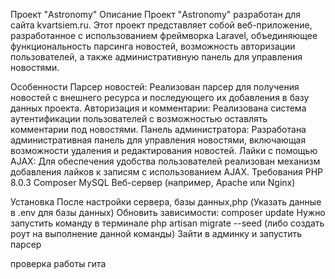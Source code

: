 Проект "Astronomy"
Описание
Проект "Astronomy" разработан для сайта kvartsiem.ru. Этот проект представляет собой веб-приложение, разработанное с использованием фреймворка Laravel, объединяющее функциональность парсинга новостей, возможность авторизации пользователей, а также административную панель для управления новостями.

Особенности
Парсер новостей: Реализован парсер для получения новостей с внешнего ресурса и последующего их добавления в базу данных проекта.
Авторизация и комментарии: Реализована система аутентификации пользователей с возможностью оставлять комментарии под новостями.
Панель администратора: Разработана административная панель для управления новостями, включающая возможности удаления и редактирования новостей.
Лайки с помощью AJAX: Для обеспечения удобства пользователей реализован механизм добавления лайков к записям с использованием AJAX.
Требования
PHP 8.0.3
Composer
MySQL
Веб-сервер (например, Apache или Nginx)

Установка
После настройки сервера, базы данных,php (Указать данные в .env для базы данных)
Обновить зависимости: composer update
Нужно запустить команду в терминале php artisan migrate --seed (либо создать роут на выполнение данной команды)
Зайти в админку и запустить парсер 

проверка работы гита